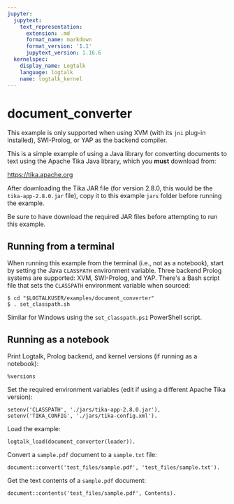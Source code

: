 ```yaml
---
jupyter:
  jupytext:
    text_representation:
      extension: .md
      format_name: markdown
      format_version: '1.1'
      jupytext_version: 1.16.6
  kernelspec:
    display_name: Logtalk
    language: logtalk
    name: logtalk_kernel
---
```


<!--
________________________________________________________________________

This file is part of Logtalk <https://logtalk.org/>  
SPDX-FileCopyrightText: 1998-2025 Paulo Moura <pmoura@logtalk.org>  
SPDX-License-Identifier: Apache-2.0

Licensed under the Apache License, Version 2.0 (the "License");
you may not use this file except in compliance with the License.
You may obtain a copy of the License at

    http://www.apache.org/licenses/LICENSE-2.0

Unless required by applicable law or agreed to in writing, software
distributed under the License is distributed on an "AS IS" BASIS,
WITHOUT WARRANTIES OR CONDITIONS OF ANY KIND, either express or implied.
See the License for the specific language governing permissions and
limitations under the License.
________________________________________________________________________
-->

# document_converter

This example is only supported when using XVM (with its `jni` plug-in
installed), SWI-Prolog, or YAP as the backend compiler.

This is a simple example of using a Java library for converting documents
to text using the Apache Tika Java library, which you **must** download
from:

https://tika.apache.org

After downloading the Tika JAR file (for version 2.8.0, this would be the
`tika-app-2.8.0.jar` file), copy it to this example `jars` folder before
running the example.

Be sure to have download the required JAR files before attempting to
run this example.

## Running from a terminal

When running this example from the terminal (i.e., not as a notebook),
start by setting the Java `CLASSPATH` environment variable. Three backend
Prolog systems are supported: XVM, SWI-Prolog, and YAP. There's a Bash
script file that sets the `CLASSPATH` environment variable when sourced:

```text
$ cd "$LOGTALKUSER/examples/document_converter"
$ . set_classpath.sh
```

Similar for Windows using the `set_classpath.ps1` PowerShell script.

## Running as a notebook

Print Logtalk, Prolog backend, and kernel versions (if running as a notebook):

```logtalk
%versions
```

Set the required environment variables (edit if using a different Apache Tika version):

```logtalk
setenv('CLASSPATH', './jars/tika-app-2.8.0.jar'), setenv('TIKA_CONFIG', './jars/tika-config.xml').
```

Load the example:

```logtalk
logtalk_load(document_converter(loader)).
```

Convert a `sample.pdf` document to a `sample.txt` file:

```logtalk
document::convert('test_files/sample.pdf', 'test_files/sample.txt').
```

<!--
true.
-->

Get the text contents of a `sample.pdf` document:

```logtalk
document::contents('test_files/sample.pdf', Contents).
```

<!--
Contents = ... .
-->
